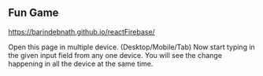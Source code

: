 ## Fun Game
https://barindebnath.github.io/reactFirebase/

Open this page in multiple device. (Desktop/Mobile/Tab)
Now start typing in the given input field from any one device.
You will see the change happening in all the device at the same time.
